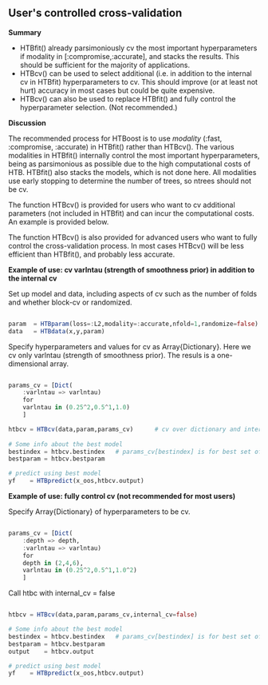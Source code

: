 ## User's controlled cross-validation 

**Summary**

- HTBfit() already parsimoniously cv the most important hyperparameters if modality in [:compromise,:accurate], and stacks the results. This should be sufficient for the majority of applications. 
- HTBcv() can be used to select additional (i.e. in addition to the internal cv in HTBfit) hyperparameters to cv. This should improve (or at least not hurt) accuracy in most cases but could be quite expensive.
- HTBcv() can also be used to replace HTBfit() and fully control the hyperparameter selection. (Not recommended.) 

**Discussion**

The recommended process for HTBoost is to use *modality* (:fast, :compromise, :accurate) in HTBfit() rather than HTBcv().
The various modalities in HTBfit() internally control the most important hyperparameters, being as parsimonious as possible due 
to the high computational costs of HTB. HTBfit() also stacks the models, which is not done here.
All modalities use early stopping to determine the number of trees, so ntrees should not be cv. 

The function HTBcv() is provided for users who want to cv additional parameters (not included in HTBfit) and can incur the computational costs. An example is provided below.

The function HTBcv() is also provided for advanced users who want to fully control the cross-validation process.
In most cases HTBcv() will be less efficient than HTBfit(), and probably less accurate. 
    
**Example of use: cv varlntau (strength of smoothness prior) in addition to the internal cv**

Set up model and data, including aspects of cv such as the number of folds and whether block-cv or randomized.

```julia 

param  = HTBparam(loss=:L2,modality=:accurate,nfold=1,randomize=false)  
data   = HTBdata(x,y,param)

```

Specify hyperparameters and values for cv as Array{Dictionary}. Here we cv only varlntau (strength of smoothness prior).
The resuls is a one-dimensional array. 

```julia 

params_cv = [Dict(
    :varlntau => varlntau)
    for
    varlntau in (0.25^2,0.5^1,1.0)
    ]

htbcv = HTBcv(data,param,params_cv)      # cv over dictionary and internally
    
# Some info about the best model 
bestindex = htbcv.bestindex   # params_cv[bestindex] is for best set of cv hyperparameters       
bestparam = htbcv.bestparam   

# predict using best model
yf    = HTBpredict(x_oos,htbcv.output)    

```

**Example of use: fully control cv (not recommended for most users)**

Specify Array{Dictionary} of hyperparameters to be cv.

```julia 

params_cv = [Dict(
    :depth => depth,
    :varlntau => varlntau)    
    for
    depth in (2,4,6),
    varlntau in (0.25^2,0.5^1,1.0^2)
    ]
```

Call htbc with internal_cv = false

```julia

htbcv = HTBcv(data,param,params_cv,internal_cv=false)       

# Some info about the best model 
bestindex = htbcv.bestindex   # params_cv[bestindex] is for best set of cv hyperparameters       
bestparam = htbcv.bestparam   
output    = htbcv.output

# predict using best model
yf    = HTBpredict(x_oos,htbcv.output)    

```


